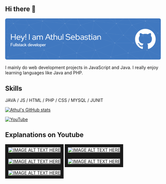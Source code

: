 ## Hi there 👋
![](https://github.com/athulsebastiant/athulsebastiant/blob/main/github-header-image.png)

I mainly do web development projects in JavaScript and Java. I really enjoy learning languages like Java and PHP.

## Skills
JAVA / JS / HTML / PHP / CSS / MYSQL / JUNIT

[![Athul's GitHub stats](https://github-readme-stats.vercel.app/api?username=athulsebastiant)](https://github.com/athulsebastiant/github-readme-stats)

[<img src='https://cdn.jsdelivr.net/npm/simple-icons@3.0.1/icons/youtube.svg' alt='YouTube' height='40'>](https://www.youtube.com/channel/UCqcveS1C8cvnDRxo5XuzsMA)

## Explanations on Youtube
<a href="https://www.youtube.com/watch?v=CjXnIRt2cXM" target="_blank"><img src="https://i9.ytimg.com/vi_webp/CjXnIRt2cXM/mqdefault.webp?v=645e2d1a&sqp=CJyQ67IG&rs=AOn4CLCYGnZ3TA8QUhzGclhKLhrewIaz6g" 
alt="IMAGE ALT TEXT HERE" width="240" height="180" border="10" /></a>
<a href="https://www.youtube.com/watch?v=SpcS8ittJMg" target="_blank"><img src="https://i9.ytimg.com/vi/SpcS8ittJMg/mqdefault.jpg?v=644bc8f9&sqp=CJyQ67IG&rs=AOn4CLBMCdO76DlIGdt6MiFlpV67ZQD0Pw" 
alt="IMAGE ALT TEXT HERE" width="240" height="180" border="10" /></a>
<a href="https://www.youtube.com/watch?v=CK9kBJUSl2E" target="_blank"><img src="https://i9.ytimg.com/vi_webp/CK9kBJUSl2E/mqdefault.webp?v=64554156&sqp=CMiS67IG&rs=AOn4CLA9_vtibzHd1YkWGq4e95e3Rl-Vtw" 
alt="IMAGE ALT TEXT HERE" width="240" height="180" border="10" /></a>
<a href="https://www.youtube.com/watch?v=7b1DQJLGu6g" target="_blank"><img src="https://i9.ytimg.com/vi/7b1DQJLGu6g/mqdefault.jpg?v=64f33014&sqp=CPSU67IG&rs=AOn4CLAs1xxPhYveJeGfn-NvZcUXnBo8Bg" 
alt="IMAGE ALT TEXT HERE" width="240" height="180" border="10" /></a>
<a href="https://www.youtube.com/watch?v=FD02fF77zMU" target="_blank"><img src="https://i9.ytimg.com/vi/FD02fF77zMU/mqdefault.jpg?v=64f35a7a&sqp=CPSU67IG&rs=AOn4CLDkt1VEQIabxqT_xTjhdf-H1QTvtg" 
alt="IMAGE ALT TEXT HERE" width="240" height="180" border="10" /></a>



<!--
**athulsebastiant/athulsebastiant** is a ✨ _special_ ✨ repository because its `README.md` (this file) appears on your GitHub profile.

Here are some ideas to get you started:

- 🔭 I’m currently working on ...
- 🌱 I’m currently learning ...
- 👯 I’m looking to collaborate on ...
- 🤔 I’m looking for help with ...
- 💬 Ask me about ...
- 📫 How to reach me: ...
- 😄 Pronouns: ...
- ⚡ Fun fact: ...
-->
